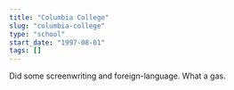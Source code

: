 ```yaml
---
title: "Columbia College"
slug: "columbia-college"
type: "school"
start_date: "1997-08-01"
tags: []
---
```

Did some screenwriting and foreign-language.  What a gas.